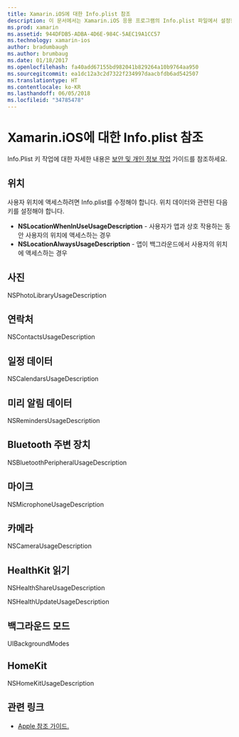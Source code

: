 ```yaml
---
title: Xamarin.iOS에 대한 Info.plist 참조
description: 이 문서에서는 Xamarin.iOS 응용 프로그램의 Info.plist 파일에서 설정할 수 있는 다양한 키/값 쌍을 설명합니다. 이러한 키는 앱에서 위치, 사진, 마이크 또는 카메라에 액세스와 같은 특정 작업을 수행하는 경우에 필요합니다.
ms.prod: xamarin
ms.assetid: 944DFDB5-ADBA-4D6E-984C-5AEC19A1CC57
ms.technology: xamarin-ios
author: bradumbaugh
ms.author: brumbaug
ms.date: 01/18/2017
ms.openlocfilehash: fa40add67155bd982041b829264a10b9764aa950
ms.sourcegitcommit: ea1dc12a3c2d7322f234997daacbfdb6ad542507
ms.translationtype: HT
ms.contentlocale: ko-KR
ms.lasthandoff: 06/05/2018
ms.locfileid: "34785478"
---
```

# <a name="infoplist-reference-for-xamarinios"></a>Xamarin.iOS에 대한 Info.plist 참조

Info.Plist 키 작업에 대한 자세한 내용은 [보안 및 개인 정보 작업](~/ios/app-fundamentals/security-privacy.md) 가이드를 참조하세요. 

## <a name="location"></a>위치 

사용자 위치에 액세스하려면 Info.plist를 수정해야 합니다. 위치 데이터와 관련된 다음 키를 설정해야 합니다. 

* **NSLocationWhenInUseUsageDescription** - 사용자가 앱과 상호 작용하는 동안 사용자의 위치에 액세스하는 경우 
* **NSLocationAlwaysUsageDescription** - 앱이 백그라운드에서 사용자의 위치에 액세스하는 경우

## <a name="photos"></a>사진 

NSPhotoLibraryUsageDescription  

## <a name="contacts"></a>연락처 

NSContactsUsageDescription 

## <a name="calendar-data"></a>일정 데이터 
    
NSCalendarsUsageDescription 

## <a name="reminder-data"></a>미리 알림 데이터 
    
NSRemindersUsageDescription 

## <a name="bluetooth-peripherals"></a>Bluetooth 주변 장치 
    
NSBluetoothPeripheralUsageDescription 

## <a name="microphone"></a>마이크 

NSMicrophoneUsageDescription 

## <a name="camera"></a>카메라 
    
NSCameraUsageDescription 

## <a name="reading-healthkit"></a>HealthKit 읽기  

NSHealthShareUsageDescription 

NSHealthUpdateUsageDescription 

## <a name="background-modes"></a>백그라운드 모드 
    
UIBackgroundModes 

## <a name="homekit"></a>HomeKit 

NSHomeKitUsageDescription 


## <a name="related-links"></a>관련 링크

- [Apple 참조 가이드.](https://developer.apple.com/library/content/documentation/General/Reference/InfoPlistKeyReference/Articles/iPhoneOSKeys.html#//apple_ref/doc/uid/TP40009252-SW10)
